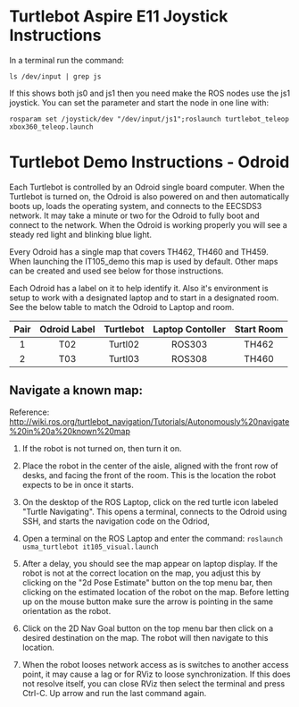 # Turtlebot Aspire E11 Joystick Instructions
In a terminal run the command:

`ls /dev/input | grep js`

If this shows both js0 and js1 then you need make the ROS nodes use the js1 joystick. You can set the parameter and start the node in one line with:

`rosparam set /joystick/dev "/dev/input/js1";roslaunch turtlebot_teleop xbox360_teleop.launch`


# Turtlebot Demo Instructions - Odroid
Each Turtlebot is controlled by an Odroid single board computer. When the Turtlebot is turned on, the Odroid is also powered on and then automatically boots up, loads the operating system, and connects to the EECSDS3 network. It may take a minute or two for the Odroid to fully boot and connect to the network. When the Odroid is working properly you will see a steady red light and blinking blue light.

Every Odroid has a single map that covers TH462, TH460 and TH459. When launching the IT105_demo this map is used by default. Other maps can be created and used see below for those instructions.

Each Odroid has a label on it to help identify it. Also it's environment is setup to work with a designated laptop and to start in a designated room. See the below table to match the Odroid to Laptop and room.

| Pair | Odroid Label |  Turtlebot  |  Laptop Contoller |  Start Room   |
| :---: | :---: | :---: | :---: | :---: |
|  1   |      T02     |    Turtl02    |    ROS303   |    TH462   |
|  2   |      T03     |    Turtl03    |    ROS308   |    TH460   |

## Navigate a known map:
Reference: http://wiki.ros.org/turtlebot_navigation/Tutorials/Autonomously%20navigate%20in%20a%20known%20map

1. If the robot is not turned on, then turn it on.

2. Place the robot in the center of the aisle, aligned with the front row of desks, and facing the front of the room. This is the location the robot expects to be in once it starts. 

3. On the desktop of the ROS Laptop, click on the red turtle icon labeled "Turtle Navigating". This opens a terminal, connects to the Odroid using SSH, and starts the navigation code on the Odriod, 

4. Open a terminal on the ROS Laptop and enter the command:
`roslaunch usma_turtlebot it105_visual.launch`

5. After a delay, you should see the map appear on laptop display. If the robot is not at the correct location on the map, you adjust this by clicking on the "2d Pose Estimate" button on the top menu bar, then clicking on the estimated location of the robot on the map. Before letting up on the mouse button make sure the arrow is pointing in the same orientation as the robot.

6. Click on the 2D Nav Goal button on the top menu bar then click on a desired destination on the map. The robot will then navigate to this location.

7. When the robot looses network access as is switches to another access point, it may cause a lag or for RViz to loose synchronization. If this does not resolve itself, you can close RViz then select the terminal and press Ctrl-C. Up arrow and run the last command again.




